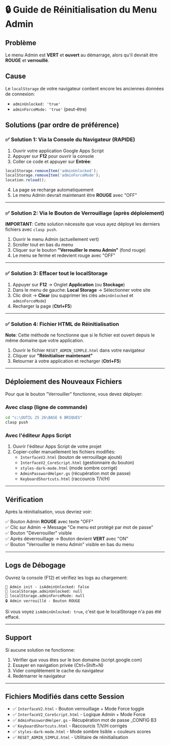 # 🔒 Guide de Réinitialisation du Menu Admin

## Problème
Le menu Admin est **VERT** et **ouvert** au démarrage, alors qu'il devrait être **ROUGE** et **verrouillé**.

## Cause
Le `localStorage` de votre navigateur contient encore les anciennes données de connexion:
- `adminUnlocked: 'true'`
- `adminForceMode: 'true'` (peut-être)

## Solutions (par ordre de préférence)

### ✅ Solution 1: Via la Console du Navigateur (RAPIDE)

1. Ouvrir votre application Google Apps Script
2. Appuyer sur **F12** pour ouvrir la console
3. Coller ce code et appuyer sur **Entrée**:

```javascript
localStorage.removeItem('adminUnlocked');
localStorage.removeItem('adminForceMode');
location.reload();
```

4. La page se recharge automatiquement
5. Le menu Admin devrait maintenant être **ROUGE** avec "OFF"

---

### ✅ Solution 2: Via le Bouton de Verrouillage (après déploiement)

**IMPORTANT**: Cette solution nécessite que vous ayez déployé les derniers fichiers avec `clasp push`.

1. Ouvrir le menu Admin (actuellement vert)
2. Scroller tout en bas du menu
3. Cliquer sur le bouton **"Verrouiller le menu Admin"** (fond rouge)
4. Le menu se ferme et redevient rouge avec "OFF"

---

### ✅ Solution 3: Effacer tout le localStorage

1. Appuyer sur **F12** → Onglet **Application** (ou **Stockage**)
2. Dans le menu de gauche: **Local Storage** → Sélectionner votre site
3. Clic droit → **Clear** (ou supprimer les clés `adminUnlocked` et `adminForceMode`)
4. Recharger la page (**Ctrl+F5**)

---

### ✅ Solution 4: Fichier HTML de Réinitialisation

**Note**: Cette méthode ne fonctionne que si le fichier est ouvert depuis le même domaine que votre application.

1. Ouvrir le fichier `RESET_ADMIN_SIMPLE.html` dans votre navigateur
2. Cliquer sur **"Réinitialiser maintenant"**
3. Retourner à votre application et recharger (**Ctrl+F5**)

---

## Déploiement des Nouveaux Fichiers

Pour que le bouton "Verrouiller" fonctionne, vous devez déployer:

### Avec clasp (ligne de commande)

```bash
cd "c:\OUTIL 25 26\BASE 6 BRIQUES"
clasp push
```

### Avec l'éditeur Apps Script

1. Ouvrir l'éditeur Apps Script de votre projet
2. Copier-coller manuellement les fichiers modifiés:
   - `InterfaceV2.html` (bouton de verrouillage ajouté)
   - `InterfaceV2_CoreScript.html` (gestionnaire du bouton)
   - `styles-dark-mode.html` (mode sombre corrigé)
   - `AdminPasswordHelper.gs` (récupération mot de passe)
   - `KeyboardShortcuts.html` (raccourcis T/V/H)

---

## Vérification

Après la réinitialisation, vous devriez voir:

✅ Bouton Admin **ROUGE** avec texte "OFF"  
✅ Clic sur Admin → Message "Ce menu est protégé par mot de passe"  
✅ Bouton "Déverrouiller" visible  
✅ Après déverrouillage → Bouton devient **VERT** avec "ON"  
✅ Bouton "Verrouiller le menu Admin" visible en bas du menu  

---

## Logs de Débogage

Ouvrez la console (F12) et vérifiez les logs au chargement:

```
🔐 Admin init - isAdminUnlocked: false
🔐 localStorage.adminUnlocked: null
🔐 localStorage.adminForceMode: null
🔒 Admin verrouillé - Bouton ROUGE
```

Si vous voyez `isAdminUnlocked: true`, c'est que le localStorage n'a pas été effacé.

---

## Support

Si aucune solution ne fonctionne:

1. Vérifier que vous êtes sur le bon domaine (script.google.com)
2. Essayer en navigation privée (Ctrl+Shift+N)
3. Vider complètement le cache du navigateur
4. Redémarrer le navigateur

---

## Fichiers Modifiés dans cette Session

- ✅ `InterfaceV2.html` - Bouton verrouillage + Mode Force toggle
- ✅ `InterfaceV2_CoreScript.html` - Logique Admin + Mode Force
- ✅ `AdminPasswordHelper.gs` - Récupération mot de passe _CONFIG B3
- ✅ `KeyboardShortcuts.html` - Raccourcis T/V/H corrigés
- ✅ `styles-dark-mode.html` - Mode sombre lisible + couleurs scores
- ✅ `RESET_ADMIN_SIMPLE.html` - Utilitaire de réinitialisation
